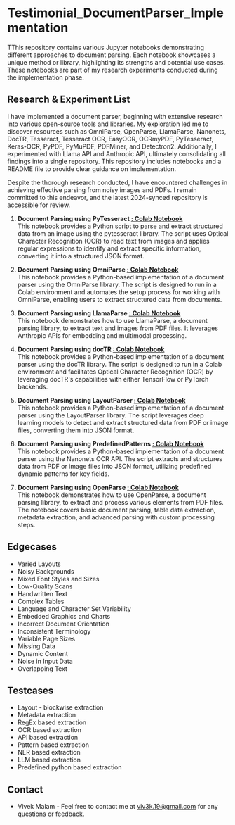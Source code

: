 # Testimonial_DocumentParser_Implementation
TThis repository contains various Jupyter notebooks demonstrating different approaches to document parsing. Each notebook showcases a unique method or library, highlighting its strengths and potential use cases. These notebooks are part of my research experiments conducted during the implementation phase.

## Research & Experiment List
I have implemented a document parser, beginning with extensive research into various open-source tools and libraries. My exploration led me to discover resources such as OmniParse, OpenParse, LlamaParse, Nanonets, DocTR, Tesseract, Tesseract OCR, EasyOCR, OCRmyPDF, PyTesseract, Keras-OCR, PyPDF, PyMuPDF, PDFMiner, and Detectron2. Additionally, I experimented with Llama API and Anthropic API, ultimately consolidating all findings into a single repository. This repository includes notebooks and a README file to provide clear guidance on implementation.

Despite the thorough research conducted, I have encountered challenges in achieving effective parsing from noisy images and PDFs. I remain committed to this endeavor, and the latest 2024-synced repository is accessible for review.

1. **Document Parsing using PyTesseract [ : Colab Notebook](using_PyTesseract)**  
   This notebook provides a Python script to parse and extract structured data from an image using the pytesseract library. The script uses Optical Character Recognition (OCR) to read text from images and applies regular expressions to identify and extract specific information, converting it into a structured JSON format.

2. **Document Parsing using OmniParse [ : Colab Notebook](uusing_OmniParse)**  
   This notebook provides a Python-based implementation of a document parser using the OmniParse library. The script is designed to run in a Colab environment and automates the setup process for working with OmniParse, enabling users to extract structured data from documents.

3. **Document Parsing using LlamaParse [ : Colab Notebook](using_LlamaParse)**  
   This notebook demonstrates how to use LlamaParse, a document parsing library, to extract text and images from PDF files. It leverages Anthropic APIs for embedding and multimodal processing.

4. **Document Parsing using docTR [ : Colab Notebook](using_docTR)**  
   This notebook provides a Python-based implementation of a document parser using the docTR library. The script is designed to run in a Colab environment and facilitates Optical Character Recognition (OCR) by leveraging docTR's capabilities with either TensorFlow or PyTorch backends.

5. **Document Parsing using LayoutParser [ : Colab Notebook](using_LayoutParser)**  
   This notebook provides a Python-based implementation of a document parser using the LayoutParser library. The script leverages deep learning models to detect and extract structured data from PDF or image files, converting them into JSON format.

6. **Document Parsing using PredefinedPatterns [ : Colab Notebook](using_PredefindPatterns)**  
   This notebook provides a Python-based implementation of a document parser using the Nanonets OCR API. The script extracts and structures data from PDF or image files into JSON format, utilizing predefined dynamic patterns for key fields.

7. **Document Parsing using OpenParse [ : Colab Notebook](using_OpenParse)**  
   This notebook demonstrates how to use OpenParse, a document parsing library, to extract and process various elements from PDF files. The notebook covers basic document parsing, table data extraction, metadata extraction, and advanced parsing with custom processing steps.



## Edgecases 
- Varied Layouts
- Noisy Backgrounds
- Mixed Font Styles and Sizes
- Low-Quality Scans
- Handwritten Text
- Complex Tables
- Language and Character Set Variability
- Embedded Graphics and Charts
- Incorrect Document Orientation
- Inconsistent Terminology
- Variable Page Sizes
- Missing Data
- Dynamic Content
- Noise in Input Data
- Overlapping Text

## Testcases
- Layout - blockwise extraction
- Metadata extraction
- RegEx based extraction
- OCR based extraction
- API based extraction
- Pattern based extraction
- NER based extraction
- LLM based extraction
- Predefined python based extraction

## Contact
* Vivek Malam - Feel free to contact me at viv3k.19@gmail.com for any questions or feedback.
